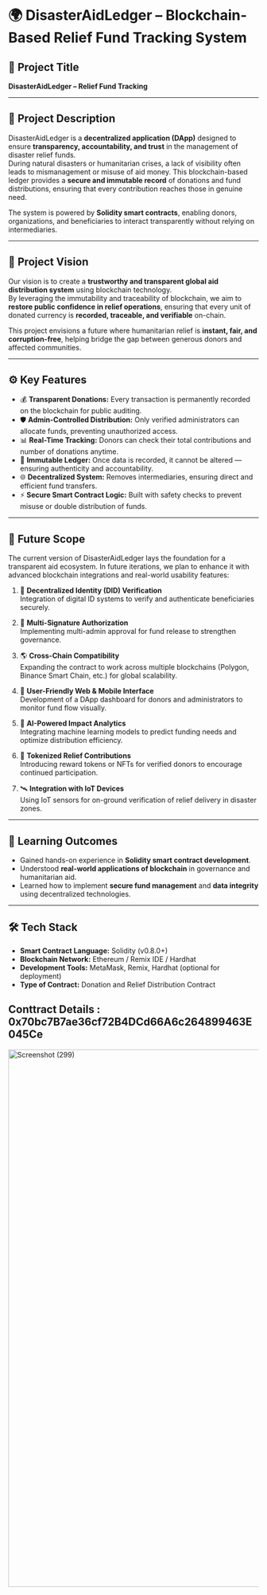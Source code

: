 # 🌍 DisasterAidLedger – Blockchain-Based Relief Fund Tracking System

## 🧩 Project Title
**DisasterAidLedger – Relief Fund Tracking**

---

## 🧾 Project Description
DisasterAidLedger is a **decentralized application (DApp)** designed to ensure **transparency, accountability, and trust** in the management of disaster relief funds.  
During natural disasters or humanitarian crises, a lack of visibility often leads to mismanagement or misuse of aid money. This blockchain-based ledger provides a **secure and immutable record** of donations and fund distributions, ensuring that every contribution reaches those in genuine need.

The system is powered by **Solidity smart contracts**, enabling donors, organizations, and beneficiaries to interact transparently without relying on intermediaries.

---

## 🎯 Project Vision
Our vision is to create a **trustworthy and transparent global aid distribution system** using blockchain technology.  
By leveraging the immutability and traceability of blockchain, we aim to **restore public confidence in relief operations**, ensuring that every unit of donated currency is **recorded, traceable, and verifiable** on-chain.

This project envisions a future where humanitarian relief is **instant, fair, and corruption-free**, helping bridge the gap between generous donors and affected communities.

---

## ⚙️ Key Features
- 💰 **Transparent Donations:** Every transaction is permanently recorded on the blockchain for public auditing.  
- 🛡️ **Admin-Controlled Distribution:** Only verified administrators can allocate funds, preventing unauthorized access.  
- 📊 **Real-Time Tracking:** Donors can check their total contributions and number of donations anytime.  
- 🔐 **Immutable Ledger:** Once data is recorded, it cannot be altered — ensuring authenticity and accountability.  
- 🌐 **Decentralized System:** Removes intermediaries, ensuring direct and efficient fund transfers.  
- ⚡ **Secure Smart Contract Logic:** Built with safety checks to prevent misuse or double distribution of funds.  

---

## 🚀 Future Scope
The current version of DisasterAidLedger lays the foundation for a transparent aid ecosystem. In future iterations, we plan to enhance it with advanced blockchain integrations and real-world usability features:

1. 🧾 **Decentralized Identity (DID) Verification**  
   Integration of digital ID systems to verify and authenticate beneficiaries securely.

2. 💸 **Multi-Signature Authorization**  
   Implementing multi-admin approval for fund release to strengthen governance.

3. 🌎 **Cross-Chain Compatibility**  
   Expanding the contract to work across multiple blockchains (Polygon, Binance Smart Chain, etc.) for global scalability.

4. 📱 **User-Friendly Web & Mobile Interface**  
   Development of a DApp dashboard for donors and administrators to monitor fund flow visually.

5. 🧮 **AI-Powered Impact Analytics**  
   Integrating machine learning models to predict funding needs and optimize distribution efficiency.

6. 🏦 **Tokenized Relief Contributions**  
   Introducing reward tokens or NFTs for verified donors to encourage continued participation.

7. 🛰️ **Integration with IoT Devices**  
   Using IoT sensors for on-ground verification of relief delivery in disaster zones.

---

## 🧠 Learning Outcomes
- Gained hands-on experience in **Solidity smart contract development**.  
- Understood **real-world applications of blockchain** in governance and humanitarian aid.  
- Learned how to implement **secure fund management** and **data integrity** using decentralized technologies.

---

## 🛠️ Tech Stack
- **Smart Contract Language:** Solidity (v0.8.0+)  
- **Blockchain Network:** Ethereum / Remix IDE / Hardhat  
- **Development Tools:** MetaMask, Remix, Hardhat (optional for deployment)  
- **Type of Contract:** Donation and Relief Distribution Contract  



## Conttract Details : 0x70bc7B7ae36cf72B4DCd66A6c264899463E045Ce
<img width="1920" height="1080" alt="Screenshot (299)" src="https://github.com/user-attachments/assets/752541a3-8ffd-44ed-bbc3-efa80f3b237b" />



